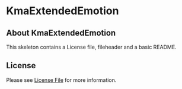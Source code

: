 # KmaExtendedEmotion
## About KmaExtendedEmotion
This skeleton contains a License file, fileheader and a basic README.

## License

Please see [License File](LICENSE) for more information.
